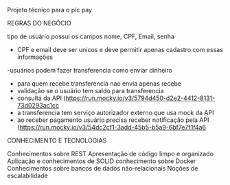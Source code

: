 Projeto técnico para o pic pay

REGRAS DO NEGÓCIO

tipo de usuário possui os campos nome, CPF, Email, senha

- CPF e email deve ser unicos e deve permitir apenas cadastro com essas informações

-usuários podem fazer transferencia como enviar dinheiro
- para quem recebe transferencia nao envia apenas recebe
- validação se o usuário tem saldo para transferencia
- consulta da API (https://run.mocky.io/v3/5794d450-d2e2-4412-8131-73d0293ac1cc
- a transferencia tem serviço autorizador externo que usa mock da API
- ao receber pagamento usuário precisa receber notificação pela API
(https://run.mocky.io/v3/54dc2cf1-3add-45b5-b5a9-6bf7e7f1f4a6

CONHECIMENTO E TECNOLOGIAS

Conhecimentos sobre REST
Apresentação de código limpo e organizado
Aplicação e conhecimentos de SOLID
conhecimento sobre Docker
Conhecimentos sobre bancos de dados não-relacionais
Noções de escalabilidade
